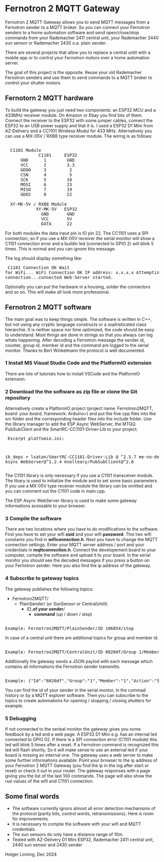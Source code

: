 # Fernotron 2 MQTT Gateway

Fernotron 2 MQTT Gateway allows you to send MQTT messages from a Fernotron sender to a MQTT broker. So you can connect your Fernotron senders to a home automation software and send open/close/stop commands from your Rademacher 2411 central unit, your Rademacher 2440 sun sensor or Rademacher 2430 o.a. plain sender.

There are several projects that allow you to replace a central untit with a mobile app or to control your Fernotron motors over a home automation server.

The goal of this project is the opposite. Reuse your old Rademacher Fernotron senders and use them to send commands to a MQTT broker to control your shutter motors.

## Fernotorn 2 MQTT hardware

To build the gateway you just need two components: an ESP32 MCU and a 433MHz receiver module. On Amazon or Ebay you find lots of them. Connect the receiver to the ESP32 with some jumper cables, connect the ESP32 to an USB power supply and that it is. I used a ESP32 D1 Mini from AZ-Delivery and a CC1101 Wireless Modul for 433 MHz. Alternatively you can use a MX-05V / RXB8 type receiver module. The wiring is as follows:
<pre> 
  C1101 Module
             C1101     ESP32
      GND      1        GND
      VCC      2        3.3
      GDO0     3         2
      CSN      4         5
      SCK      5        18
      MOSI     6        23
      MISO     7        19
      GDO2     8        22
 
  XY-MK-5V / RXB8 Module
            XY-MK-5V   ESP32
              GND       GND
              VCC       5V
              DATA      22
</pre> 
For both modules the data input pin is IO pin 22. The CC1101 uses a SPI connection, so if you use a MX-05V receiver the serial monitor will show a C1101 connection error and a buildin led (connected to GPIO 2) will blink 5 times. This is normal and you can ignore this message. 

The log should display something like:<pre> 
C1101 Connection OK
Wait for WiFi...
WiFi Connection OK
IP address: x.x.x.x
Attempting MQTT connection...connected
Web-Server started.
</pre> 

Optionally you can put the hardware in a housing, solder the connectors and so on. This will make all look more professional. 


## Fernotron 2 MQTT software

The main goal was to keep things simple. The software is written in C++, but not using any cryptic language constructs or a sophisticated class hierarchie. It is neither space nor time optimized, the code should be easy to understand. Most things are done in strings so that you always can log whats happening. After decoding a Fernotron message the sender id, counter, group id, member id and the command are logged to the serial monitor. Thanks to Bert Winkelmann the protocol is well documented. 

### 1 Install MS Visual Studio Code and the PlatformIO extension

There are lots of tutorials how to install VSCode and the PlatformIO extension.

### 2 Download the the software as zip file or clone the Git repository

Alternatively create a PlatformIO project (project name: Fernotron2MQTT, board: *your board*, framework: Arduino>) and put the five cpp files into the src folder and the corresponding header files into the include folder. Use the library manager to add the ESP Async WebServer, the MTQQ PubSubClient and the SmartRC-CC1101-Driver-Lib to your project.<pre> 
Excerpt platfomio.ini:

ib_deps = 
	lsatan/SmartRC-CC1101-Driver-Lib @ ^2.5.7
	me-no-dev/ESP Async WebServer@^1.2.4
	knolleary/PubSubClient@^2.8
</pre> 

The C1101 library is only necessary if you use a C1101 transceiver module. The libary is used to initialize the module and to set some basic parameters. If you use a MX-05V type receiver module the library can be omitted and you can comment out the C1101 code in main.cpp. 

The ESP Async WebServer library is used to make some gateway informations acessable to your browser. 

### 3 Compile the software 

There are two locations where you have to do modifications to the software. First you have to set your wifi **ssid** and your wifi **password**. This two wifi constants you find in **wificonnection.h**. Next you have to change the MQTT connection settings. Enter your MQTT server address / port and your credentials in **mqttconnection.h**.
Connect the developement board to your computer, compile the software and upload it to your board. In the serial monitor you should see the decoded messages if you press a button on your Fernotron sender. Here you also find the ip address of the gateway.

### 4 Subscribe to gateway topics

The gateway publishes the following topics:
+ Fernotron2MQTT/
  + PlainSender/ (or SunSensor or CentralUntit)
    + ID_**of your sender**/
      + **command** (up / down / stop)

<pre> 
Example: Fernotron2MQTT/PlainSender/ID_106854/stop
</pre> 

In case of a central unit there are additional topics for group and member id.

<pre> 
Example: Fernotron2MQTT/CentralUnit/ID_8020df/Group_1/Member_1/down
</pre> 

Additionally the gateway sends a JSON paylod with each message which contains all informations the Fernotron sender transmitts.

<pre> 
Example: {"Id":"8020df","Group":"1","Member":"1","Action":"5","Counter":"9"}
</pre> 

You can find the id of your sender in the serial montor, in the commad history or by a MQTT explorer software. Then you can subscribe to the topics to create automations for opening / stopping / closing shutters for example.



### 5 Debugging

If not connected to the serieal monitor the gateway gives you some feedback by a led and a web page. 
A ESP32 D1 Mini e.g. has an internal led connected to GPIO 02. If there is a SPI connection error (C1101 module) this led will blink 5 times after a reset. If a Fernotron command is recognized this led will flash shortly. So it will make sense to use an external led if your board is missing an internal one.
The gateway uses a web server to make some further informations available. Point your browser to the ip address of your Fernotron 2 MQTT Gateway (you find the ip in the log after start or reset) or check it out in your router. The gateway responses with a page giving you the list of the last 100 commands. The page will also show the rssi values of the wifi and C1101 connection. 


## Some final words
+ The software currently ignors almost all error detection mechanisms of the protocol (parity bits, control words, retransmissions). Here is room for improvements. 
+ It is necessary to compile the software with your wifi and MQTT credentials.
+ The sun sensors do only have a distance range of 10m. 
+ Tested with AZ-Delivery D1 Mini ESP32, Rademacher 2411 central unit,  2440 sun sensor and 2430 sender

Holger Linning, Dec 2024 

